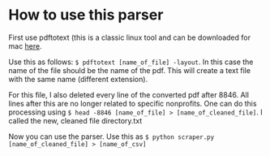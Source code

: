 How to use this parser
======================

First use pdftotext (this is a classic linux tool and can be downloaded for mac
[here](http://www.bluem.net/en/mac/packages/).

Use this as follows: `$ pdftotext [name_of_file] -layout`. In this case the name
of the file should be the name of the pdf. This will create a text file with the
same name (different extension).

For this file, I also deleted every line of the converted pdf after 8846. All
lines after this are no longer related to specific nonprofits. One can do this
processing using `$ head -8846 [name_of_file] > [name_of_cleaned_file]`. I called
the new, cleaned file directory.txt

Now you can use the parser. Use this as `$ python scraper.py
[name_of_cleaned_file] > [name_of_csv]`
